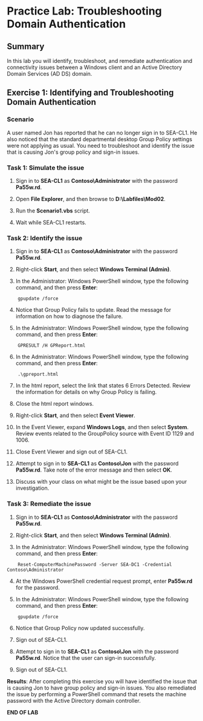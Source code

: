 # Practice Lab: Troubleshooting Domain Authentication

## Summary

In this lab you will identify, troubleshoot, and remediate authentication and connectivity issues between a Windows client and an Active Directory Domain Services (AD DS) domain.

## Exercise 1: Identifying and Troubleshooting Domain Authentication

### Scenario

A user named Jon has reported that he can no longer sign in to SEA-CL1. He also noticed that the standard departmental desktop Group Policy settings were not applying as usual. You need to troubleshoot and identify the issue that is causing Jon's group policy and sign-in issues.

### Task 1: Simulate the issue

1. Sign in to **SEA-CL1** as **Contoso\\Administrator**  with the password **Pa55w.rd**.

2. Open **File Explorer**, and then browse to **D:\\Labfiles\\Mod02**.

3. Run the **Scenario1.vbs** script.

4. Wait while SEA-CL1 restarts.

### Task 2: Identify the issue

1. Sign in to **SEA-CL1** as **Contoso\\Administrator**  with the password **Pa55w.rd**.

2. Right-click **Start**, and then select **Windows Terminal (Admin)**.

3. In the Administrator: Windows PowerShell window, type the following command, and then press **Enter**:

```
    gpupdate /force
```

4. Notice that Group Policy fails to update. Read the message for information on how to diagnose the failure.

5. In the Administrator: Windows PowerShell window, type the following command, and then press **Enter**:

```
    GPRESULT /H GPReport.html
```

6. In the Administrator: Windows PowerShell window, type the following command, and then press **Enter**:

```
    .\gpreport.html
```

7. In the html report, select the link that states 6 Errors Detected. Review the information for details on why Group Policy is failing.

8. Close the html report windows.

9. Right-click **Start**, and then select **Event Viewer**.

10. In the Event Viewer, expand **Windows Logs**, and then select **System**. Review events related to the GroupPolicy source with Event ID 1129 and 1006.

11. Close Event Viewer and sign out of SEA-CL1.

12. Attempt to sign in to **SEA-CL1** as **Contoso\\Jon**  with the password **Pa55w.rd**. Take note of the error message and then select **OK**.

13. Discuss with your class on what might be the issue based upon your investigation.

### Task 3: Remediate the issue

1. Sign in to **SEA-CL1** as **Contoso\\Administrator**  with the password **Pa55w.rd**.

2. Right-click **Start**, and then select **Windows Terminal (Admin)**.

3. In the Administrator: Windows PowerShell window, type the following command, and then press **Enter**:

```
    Reset-ComputerMachinePassword -Server SEA-DC1 -Credential Contoso\Administrator
```

4. At the Windows PowerShell credential request prompt, enter **Pa55w.rd** for the password.

5. In the Administrator: Windows PowerShell window, type the following command, and then press **Enter**:

```
    gpupdate /force
```

6. Notice that Group Policy now updated successfully.

7. Sign out of SEA-CL1.

8. Attempt to sign in to **SEA-CL1** as **Contoso\\Jon**  with the password **Pa55w.rd**. Notice that the user can sign-in successfully.

9. Sign out of SEA-CL1.

**Results**: After completing this exercise you will have identified the issue that is causing Jon to have group policy and sign-in issues. You also remediated the issue by performing a PowerShell command that resets the machine password with the Active Directory domain controller.

**END OF LAB**
